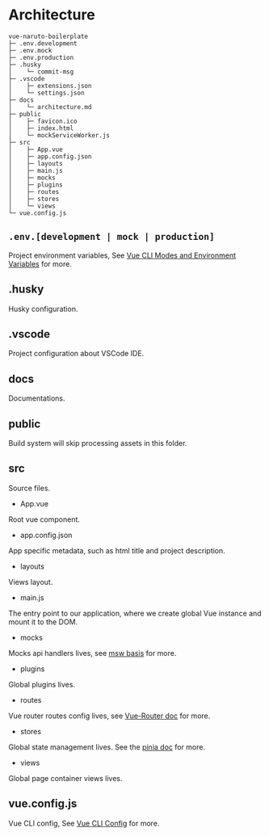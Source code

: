 
# Architecture

```
vue-naruto-boilerplate
├─ .env.development
├─ .env.mock
├─ .env.production
├─ .husky
│    └─ commit-msg
├─ .vscode
│    ├─ extensions.json
│    └─ settings.json
├─ docs
│    └─ architecture.md
├─ public
│    ├─ favicon.ico
│    ├─ index.html
│    └─ mockServiceWorker.js
├─ src
│    ├─ App.vue
│    ├─ app.config.json
│    ├─ layouts
│    ├─ main.js
│    ├─ mocks
│    ├─ plugins
│    ├─ routes
│    ├─ stores
│    └─ views
└─ vue.config.js
```

## `.env.[development | mock | production]`

Project environment variables, See [Vue CLI Modes and Environment Variables](https://cli.vuejs.org/guide/mode-and-env.html) for more.


## .husky

Husky configuration.

## .vscode

Project configuration about VSCode IDE.

## docs

Documentations.

## public

Build system will skip processing assets in this folder.  

## src

Source files.

* App.vue

Root vue component.

* app.config.json

App specific metadata, such as html title and project description.

* layouts

Views layout.

* main.js

The entry point to our application, where we create global Vue instance and mount it to the DOM.

* mocks

Mocks api handlers lives, see [msw basis](https://mswjs.io/docs/basics) for more.

* plugins

Global plugins lives.

* routes

Vue router routes config lives, see [Vue-Router doc](https://router.vuejs.org/guide/essentials/named-routes.html) for more.

* stores

Global state management lives. See the [pinia doc](https://pinia.vuejs.org/introduction.html) for more.

* views

Global page container views lives.

## vue.config.js

Vue CLI config, See [Vue CLI Config](https://cli.vuejs.org/config/) for more.

